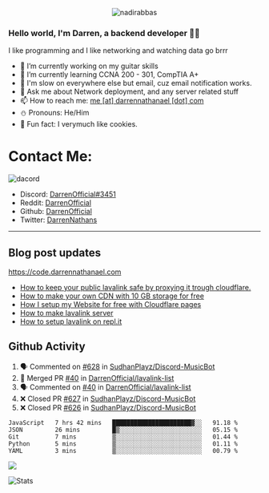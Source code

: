 <p align="center"> <img src="https://komarev.com/ghpvc/?username=DarrenOfficial&label=Profile%20views&color=0e75b6&style=flat" alt="nadirabbas" /> </p>

### Hello world, I'm Darren, a backend developer 👨‍💻
I like programming and I like networking and watching data go brrr



- 🔭 I’m currently working on my guitar skills
- 🌴 I’m currently learning CCNA 200 - 301, CompTIA A+ 
- 🚀 I'm slow on everywhere else but email, cuz email notification works.
- 💬 Ask me about Network deployment, and any server related stuff 
- 📫 How to reach me: [me [at] darrennathanael [dot] com](mailto:me@darrennathanael.com) 
- ⛄️ Pronouns: He/Him 
- 🍪 Fun fact: I verymuch like cookies. 


# Contact Me:

![dacord](https://discord.c99.nl/widget/theme-4/508296903960821771.png)

- Discord: [DarrenOfficial#3451](https://discord.com/users/508296903960821771)
- Reddit: [DarrenOfficial](https://reddit.com/u/DarrenOfficiallol)
- Github: [DarrenOfficial](https://github.com/DarrenOfficial)
- Twitter: [DarrenNathans](https://twitter.com/DarrenNathans)


---
## Blog post updates
https://code.darrennathanael.com
<!-- BLOG-POST-LIST:START -->
- [How to keep your public lavalink safe by proxying it trough cloudflare.](https://code.darrennathanael.com/how-to-keep-your-public-lavalink-safe-by-proxying-it-trough-cloudflare)
- [How to make your own CDN with 10 GB storage for free](https://code.darrennathanael.com/how-to-make-your-own-cdn-with-10-gb-storage-for-free)
- [How I setup my Website for free with Cloudflare pages](https://code.darrennathanael.com/how-i-setup-my-website-for-free-with-cloudflare-pages)
- [How to make lavalink server](https://code.darrennathanael.com/how-to-lavalink)
- [How to setup lavalink on repl.it](https://code.darrennathanael.com/how-to-setup-lavalink-on-replit)
<!-- BLOG-POST-LIST:END -->


## Github Activity
<!--START_SECTION:activity-->
1. 🗣 Commented on [#628](https://github.com/SudhanPlayz/Discord-MusicBot/issues/628) in [SudhanPlayz/Discord-MusicBot](https://github.com/SudhanPlayz/Discord-MusicBot)
2. 🎉 Merged PR [#40](https://github.com/DarrenOfficial/lavalink-list/pull/40) in [DarrenOfficial/lavalink-list](https://github.com/DarrenOfficial/lavalink-list)
3. 🗣 Commented on [#40](https://github.com/DarrenOfficial/lavalink-list/issues/40) in [DarrenOfficial/lavalink-list](https://github.com/DarrenOfficial/lavalink-list)
4. ❌ Closed PR [#627](https://github.com/SudhanPlayz/Discord-MusicBot/pull/627) in [SudhanPlayz/Discord-MusicBot](https://github.com/SudhanPlayz/Discord-MusicBot)
5. ❌ Closed PR [#626](https://github.com/SudhanPlayz/Discord-MusicBot/pull/626) in [SudhanPlayz/Discord-MusicBot](https://github.com/SudhanPlayz/Discord-MusicBot)
<!--END_SECTION:activity-->


<!--START_SECTION:waka-->
```text
JavaScript   7 hrs 42 mins   ██████████████████████▓░░   91.18 % 
JSON         26 mins         █▒░░░░░░░░░░░░░░░░░░░░░░░   05.15 % 
Git          7 mins          ▒░░░░░░░░░░░░░░░░░░░░░░░░   01.44 % 
Python       5 mins          ▒░░░░░░░░░░░░░░░░░░░░░░░░   01.11 % 
YAML         3 mins          ▒░░░░░░░░░░░░░░░░░░░░░░░░   00.79 % 
```
<!--END_SECTION:waka-->

<img src="https://activity-graph.herokuapp.com/graph?username=DarrenOfficial&bg_color=202020&color=ffffff&line=4f8cc9&point=ffffff&area=true&hide_border=true"/>

![Stats](https://github-readme-stats.vercel.app/api?username=DarrenOfficial&layout=compact&hide_border=true&hide_title=true&count_private=true&include_all_commits=true&show_icons=true&bg_color=00000000&text_color=c3c6ce&icon_color=4e64f7)

